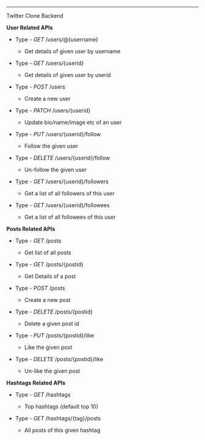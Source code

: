 ***
Twitter Clone Backend


**User Related APIs**

*   Type - *GET* /users/@{username}
    *   Get details of given user by username

*   Type - *GET* /users/{userid}
    *   Get details of given user by userid

*   Type - *POST* /users
    *   Create a new user

*   Type - *PATCH* /users/{userid}
    *   Update bio/name/image etc of an user

*   Type - *PUT* /users/{userid}/follow
    *   Follow the given user

*   Type - *DELETE* /users/{userid}/follow
    *   Un-follow the given user

*   Type - *GET* /users/{userid}/followers
    *   Get a list of all followers of this user

*   Type - *GET* /users/{userid}/followees
    *   Get a list of all followees of this user


**Posts Related APIs**

*   Type - *GET* /posts
    *   Get list of all posts

*   Type - *GET* /posts/{postid}
    *   Get Details of a post

*   Type - *POST* /posts
    *   Create a new post

*   Type - *DELETE* /posts/{postid}
    *   Delete a given post id

*   Type - *PUT* /posts/{postid}/like
    *   Like the given post

*   Type - *DELETE* /posts/{postid}/like 
    *   Un-like the given post


**Hashtags Related APIs**

*   Type - *GET* /hashtags
    *   Top hashtags (default top 10)

*   Type - *GET* /hashtags/{tag}/posts
    *   All posts of this given hashtag